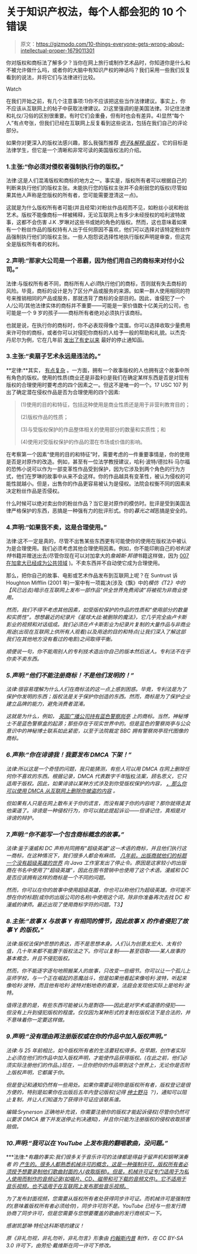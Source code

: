 # 关于知识产权法，每个人都会犯的 10 个错误

> 原文：<https://gizmodo.com/10-things-everyone-gets-wrong-about-intellectual-proper-1679011301>

你对版权和商标法了解多少？当你在网上旅行或制作艺术品时，你知道你是什么和不被允许做什么吗，或者你的大脑中有知识产权的神话吗？我们采用一些我们反复看到的说法，并将它们与法律进行比较。

Watch

在我们开始之前，有几个注意事项:1)你不应该把这些当作法律建议。事实上，你不应该从互联网上的帖子中获取法律建议。2)这里强调的是美国法律。3)记住法律和礼仪/习俗的区别很重要。有时它们会重叠，但有时也会有差异。4)显然“每个人”有点夸张，但我们已经在互联网上反复看到这些说法，包括在我们自己的评论部分。

如果你对更深入的版权法感兴趣，那么我强烈推荐 [*例子&解释:版权*](http://www.amazon.com/Examples-Explanations-Copyright-Stephen-McJohn/dp/1454803312?asc_campaign=InlineText&asc_refurl=https://gizmodo.com/10-things-everyone-gets-wrong-about-intellectual-proper-1679011301&asc_source=&tag=kinjagizmodolink-20) 。它的目标是法律学生，但它是一个清晰和非常可读的美国版权法的介绍。

### 1.主张:“你必须对侵权者强制执行你的版权。”

法律:这是人们混淆版权和商标的地方之一。事实是，版权所有者可以根据自己的判断来执行他们的版权主张。未能执行您的版权主张并不会削弱您的版权(尽管如果其他人声称是您版权的所有者，您可能需要澄清这一点)。

这就是为什么版权所有者可能(并且经常)对粉丝作品视而不见，如粉丝小说和粉丝艺术。版权不能像商标一样被稀释，无论互联网上有多少未经授权的哈利波特故事，这都不会伤害 J.K .罗琳对这些书或她的角色的版权。然而，这也意味着如果有一个粉丝作品的版权持有人出于任何原因不喜欢，他们可以选择对该特定粉丝作品强制执行他们的版权主张。一些人抱怨说选择性地执行版权声明是审查，但这完全是版权所有者的权利。

### 2.声明:“那家大公司是一个恶霸，因为他们用自己的商标来对付小公司。”

法律:与版权所有者不同，商标所有人*必须*执行他们的商标，否则就有失去商标的风险。毕竟，商标的设计是为了区分产品或服务的来源。如果一群人使用相同的符号来推销相同的产品或服务，那就违背了商标的全部目的。因此，谁侵犯了一个人/公司/其他法律实体的商标并不重要——可能是一家价值数十亿美元的公司，也可能是一个 9 岁的孩子——商标所有者绝对必须执行该商标。

也就是说，在执行你的商标时，你不必表现得像个混蛋。你可以选择收取少量费用来许可你的商标，或者你可以对侵犯你商标的人给予一般的帮助和礼貌。以杰克·丹尼尔为例，它在几年前 [发出了有史以来](http://brokenpianoforpresident.com/2012/07/19/jack-daniels-lawsuit-the-full-scoop/) 最好的停止通知函。

### 3.主张:“卖扇子艺术永远是违法的。”

**定律:**其实， [有点复杂](https://gizmodo.com/are-fan-fiction-and-fan-art-legal-5933976) 。一方面，拥有一个故事版权的人也拥有这个故事中所有角色的版权。使用的性质(商业还是非盈利)是我们在确定某样东西是否是对现有版权的合理使用时要考虑的四个因素之一。但这不是唯一的一个。17 USC 107 列出了确定潜在侵权作品是否为合理使用的四个因素:

> (1)使用的目的和特征，包括这种使用是商业性质还是用于非营利教育目的；
> 
> (2)版权作品的性质；
> 
> (3)与受版权保护的作品整体相关的使用部分的数量和实质性；和
> 
> (4)使用对受版权保护的作品的潜在市场或价值的影响。

在考察第一个因素“使用的目的和特征”时，需要考虑的一件重要事情是，你的使用是否是对原作的改造。例如，甚至有一位法学教授建议，哈利·波特/德拉科·马尔福的恐怖小说可以作为一部变革性作品受到保护，因为它涉及到两个角色的行为方式，他们在罗琳的故事中从来不会这样。你的作品越具有变革性，被认为侵权的可能性就越小。但是，出售你的作品更容易被认为是侵权。法院会权衡不同的因素来决定粉丝作品是否侵权。

什么时候可以绝对卖出你的粉丝作品？当它是对原作的模仿时。批评是受到美国法律严格保护的东西，恶搞是一种强有力的批评形式。你的*暮光之城*恶搞是安全的。

### 4.声明:“如果我不卖，这是合理使用。”

法律:这不一定是真的，尽管不出售某些东西更有可能使你的使用在版权法中被认为是合理使用。我们必须考虑其他合理使用因素。例如，你不能印刷自己的*哈利波特*书籍并赠送出去(尽管你现在可以对加拿大的*詹姆斯·邦德*书籍这样做，因为 [007 在加拿大已经成为公共领域](https://gizmodo.com/what-does-it-mean-now-that-james-bonds-in-canadas-publi-1678191830) )。不卖东西并不自动使它成为合理使用。

那么，把你自己的故事、电影或艺术作品发布到互联网上呢？在 Suntrust 诉 Houghton Mifflin (2001 年)一案中有一项裁决(涉及《飘》中的*模仿《T2》中的【风已远去)暗示在互联网上发布一部作品“供全世界免费阅读”将被视为非商业使用。*

*然而，我们不得不考虑其他因素，如受版权保护的作品的性质和“使用部分的数量和实质性”。想想最近的纪录片《星球大战:被删除的魔法》，它几乎完全由卢卡斯影业的视频和对话组成。我们必须在卢卡斯影业为纪录片复制的大量作品与非商业用途(出现在互联网上供所有人观看)以及用途的目的和特点(让我们深入了解这部我们在其他地方没有看过的电影)之间取得平衡。*

*顺便说一句，你不能用别人的专利技术造出你自己的版本然后送人。专利法不在乎你卖不卖东西。*

### *5.声明:“他们不能注册商标！不是他们发明的！”*

*法律:很容易理解为什么人们在商标法的这一点上感到困惑。毕竟，专利法是为了保护你发明的东西；版权法是关于保护你创造的东西。然而，商标是为了保护企业建立品牌的能力，避免消费者混淆。*

*这就是为什么，例如， [英国广播公司持有蓝色警察岗亭](https://gizmodo.com/six-strange-cases-of-science-fiction-trademarks-5919000) 上的商标。当然，神秘博士不是蓝色警察盒的起源；那些存在于现实世界中的。但是蓝色的警察岗亭与公众意识中的神秘博士联系如此紧密，以至于法院裁定 BBC 拥有警察岗亭现代图像的商标。*

### *6.声称:“你在诽谤我！我要发布 DMCA 下架！”*

*法律:所以这是一个奇怪的问题，我只能猜测，有些人可以用 DMCA 在网上删除任何你不喜欢的东西。根据记录，DMCA 代表数字千年*版权*法案，顾名思义，它只适用于版权。因此，如果诽谤以某种方式涉及到你受版权保护的内容， [，那么你可以使用 DMCA 从互联网上删除你被盗的内容](http://www.dmca.com/FAQ/How-can-I-remove-defamation-online) 。*

*但如果有人只是在网上散布关于你的谎言，而没有属于你的内容呢？那你就得走其他渠道了。诽谤是一种侵权行为，你可以就此提起诉讼——但请记住，真相是对诽谤的辩护。*

### *7.声明:“你不能写一个包含商标概念的故事。”*

*法律:鉴于漫威和 DC 声称共同拥有“超级英雄”这一术语的商标，并且他们执行这一商标，在这种情况下，我们很多人都会有麻烦。 [几年前，出版商就他们的标题](http://crispcomics.com/ray-felix-the-little-guy-who-dared-to-use-the-word-superhero/) [*一个没有超级英雄的世界*](http://crispcomics.com/ray-felix-the-little-guy-who-dared-to-use-the-word-superhero/) 向 Java 工作室发出了停止令。原因是这家较小的出版商在书名中使用了“超级英雄”，因此在图书营销中也使用了这个术语。漫威和 DC 是否应该拥有这样的商标是一个不同的问题。*

*然而，你可以在你的故事中使用超级英雄，你也可以称他们为超级英雄。你可能不想在你的标题(或你的出版公司的名称)中使用这个词，除非你准备再次去找 DC 和漫威的律师。最近出现了使用商标字符的问题。T3】*

### *8.主张:“故事 X 与故事 Y 有相同的情节，因此故事 X 的作者侵犯了故事 Y 的版权。”*

*法律:版权法保护思想的表达，而不是思想本身。人们认为创意太宏大、太有价值，几十年来都不能置于版权法之下。你可以复制——甚至窃取——某人故事的基本概念，并且不侵犯版权。*

*然而，你不能逐字逐句地照搬某人的故事，只改变一些细节。你可以让一个孤儿上巫师学校，与一个正在崛起的恶魔战斗，但是如果他看起来像哈利·波特，听起来像哈利·波特，而且他有哈利·波特对魁地奇的喜爱，法庭会发现他实际上是哈利·波特。*

*值得注意的是，有些东西可能被认为是剽窃——因此是对学术或道德的侵犯——但没有上升到侵犯版权的程度。仅仅因为某种形式的复制在版权法下是合法的，并不意味着你一定要这样做。*

### *9.声明:“没有理由再注册版权或在你的作品中加入版权声明。”*

*法律:与 25 年前相比，如今版权所有者的生活要轻松得多。在早期，创作者实际上必须在他们的作品中加入版权声明，才能使作品获得版权。(在此之前，他们必须实际注册他们的作品。)现在，一旦你把你的作品带到这个世界上，无论你是否附上版权声明，它都属于你。*

*但是登记和通知仍然有一些用处。如果你需要证明你是版权所有者，版权登记是很方便的，特别是如果你在出版后五年内登记版权(记得 [*绅士野马*](http://en.wikipedia.org/wiki/Gentlemen_Broncos) ？)，通知可以阻止复制，并让人们知道为了获得许可证应该联系谁。*

*编辑:Srynerson 正确地补充说，你需要注册你的版权才能起诉侵权(尽管你仍然可以要求 DMCA 撤下并发送停止判决通知)，并且你只能为注册版权的侵权收取损害赔偿。*

### *10.声明:“我可以在 YouTube 上发布我的翻唱歌曲，没问题。”*

***法律:**有趣的事实:我们很多关于音乐许可的法律都是得益于留声机和钢琴演奏者 的 [产生的。很多人都熟悉机械许可的概念，这是一种强制许可，版权所有者必须授予想要录制他们歌曲封面的人(收取版税)。但是，机械许可证专门适用于为私人使用而制作的音频记录(如唱片、CD、磁带和可下载的音频文件)。它不适用于音乐视频，也不适用于在互联网上发布那些音乐视频。](https://gizmodo.com/why-its-so-expensive-to-license-the-rights-to-a-fiction-5987354)*

*为了发布封面视频，您需要从版权所有者处获得同步许可证。而机械许可是强制性的(意味着版权所有者必须给你)，同步许可则不是。YouTube 已经与一些发行商协商了同步许可，但是您需要与您想要覆盖的歌曲的发行商核实一下。*

*感谢凯瑟琳·特伦达科斯塔的建议！*

**原《非礼勿视，非礼勿听，非礼勿言》形象由* [*约翰斯内普*](http://commons.wikimedia.org/wiki/File:See_No_Evil,_Hear_No_Evil,_Speak_No_Evil.jpg) *制作，在 CC BY-SA 3.0 许可下，由劳伦·戴维斯在同一许可下修改。**